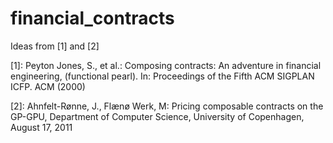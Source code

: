 # financial_contracts

Ideas from [1] and [2]

[1]: Peyton Jones, S., et al.: Composing contracts: An adventure in financial engineering, (functional pearl). In: Proceedings of the Fifth ACM SIGPLAN ICFP. ACM (2000)

[2]: Ahnfelt-Rønne, J., Flænø Werk, M: Pricing composable contracts on the GP-GPU, Department of Computer Science, University of Copenhagen, August 17, 2011
